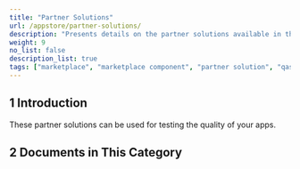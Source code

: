```yaml
---
title: "Partner Solutions"
url: /appstore/partner-solutions/
description: "Presents details on the partner solutions available in the Mendix Marketplace."
weight: 9
no_list: false
description_list: true
tags: ["marketplace", "marketplace component", "partner solution", "qas", "ats", "apd", "qsm"]
---
```


## 1 Introduction

These partner solutions can be used for testing the quality of your apps.

## 2 Documents in This Category
